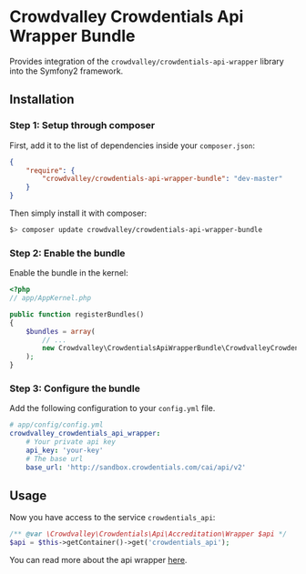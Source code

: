 Crowdvalley Crowdentials Api Wrapper Bundle
===========================================

Provides integration of the `crowdvalley/crowdentials-api-wrapper` library into
the Symfony2 framework.

## Installation

### Step 1: Setup through composer

First, add it to the list of dependencies inside your `composer.json`:

``` json
{
    "require": {
        "crowdvalley/crowdentials-api-wrapper-bundle": "dev-master"
    }
}
```

Then simply install it with composer:

``` bash
$> composer update crowdvalley/crowdentials-api-wrapper-bundle
```

### Step 2: Enable the bundle

Enable the bundle in the kernel:

``` php
<?php
// app/AppKernel.php

public function registerBundles()
{
    $bundles = array(
        // ...
        new Crowdvalley\CrowdentialsApiWrapperBundle\CrowdvalleyCrowdentialsApiWrapperBundle(),
    );
}
```

### Step 3: Configure the bundle

Add the following configuration to your `config.yml` file.

``` yaml
# app/config/config.yml
crowdvalley_crowdentials_api_wrapper:
    # Your private api key
    api_key: 'your-key'
    # The base url
    base_url: 'http://sandbox.crowdentials.com/cai/api/v2'
```

## Usage

Now you have access to the service `crowdentials_api`:

``` php
/** @var \Crowdvalley\Crowdentials\Api\Accreditation\Wrapper $api */
$api = $this->getContainer()->get('crowdentials_api');
```

You can read more about the api wrapper [here](https://github.com/crowdvalley/crowdentials-api-wrapper/).